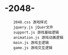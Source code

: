# -2048-		
		2048.css 游戏样式
		jquery.js jQuer文件
		support.js 游戏基础逻辑
		animation.js 游戏动画逻辑
		main.js 游戏主逻辑
		game.js 游戏交互逻辑
